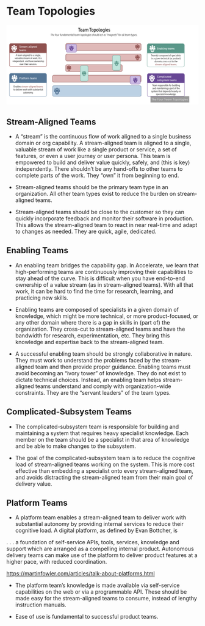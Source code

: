 # Team Topologies

![Team Topologies](/images/TEAMTOPOLOGIES.png)

## Stream-Aligned Teams

- A “stream” is the continuous flow of work aligned to a single business domain or org capability. A stream-aligned team is aligned to a single, valuable stream of work like a single product or service, a set of features, or even a user journey or user persona. This team is empowered to build and deliver value quickly, safely, and (this is key) independently. There shouldn’t be any hand-offs to other teams to complete parts of the work. They “own” it from beginning to end.

- Stream-aligned teams should be the primary team type in an organization. All other team types exist to reduce the burden on stream-aligned teams.

- Stream-aligned teams should be close to the customer so they can quickly incorporate feedback and monitor their software in production. This allows the stream-aligned team to react in near real-time and adapt to changes as needed. They are quick, agile, dedicated.

## Enabling Teams

- An enabling team bridges the capability gap. In Accelerate, we learn that high-performing teams are continuously improving their capabilities to stay ahead of the curve. This is difficult when you have end-to-end ownership of a value stream (as in stream-aligned teams). With all that work, it can be hard to find the time for research, learning, and practicing new skills.

- Enabling teams are composed of specialists in a given domain of knowledge, which might be more technical, or more product-focused, or any other domain where there is a gap in skills in (part of) the organization. They cross-cut to stream-aligned teams and have the bandwidth for research, experimentation, etc. They bring this knowledge and expertise back to the stream-aligned team.

- A successful enabling team should be strongly collaborative in nature. They must work to understand the problems faced by the stream-aligned team and then provide proper guidance. Enabling teams must avoid becoming an “ivory tower” of knowledge. They do not exist to dictate technical choices. Instead, an enabling team helps stream-aligned teams understand and comply with organization-wide constraints. They are the “servant leaders” of the team types.

## Complicated-Subsystem Teams

- The complicated-subsystem team is responsible for building and maintaining a system that requires heavy specialist knowledge. Each member on the team should be a specialist in that area of knowledge and be able to make changes to the subsystem.

- The goal of the complicated-subsystem team is to reduce the cognitive load of stream-aligned teams working on the system. This is more cost effective than embedding a specialist onto every stream-aligned team, and avoids distracting the stream-aligned team from their main goal of delivery value.

## Platform Teams

- A platform team enables a stream-aligned team to deliver work with substantial autonomy by providing internal services to reduce their cognitive load. A digital platform, as defined by Evan Bottcher, is

. . . a foundation of self-service APIs, tools, services, knowledge and support which are arranged as a compelling internal product. Autonomous delivery teams can make use of the platform to deliver product features at a higher pace, with reduced coordination.

https://martinfowler.com/articles/talk-about-platforms.html
- The platform team’s knowledge is made available via self-service capabilities on the web or via a programmable API. These should be made easy for the stream-aligned teams to consume, instead of lengthy instruction manuals.

- Ease of use is fundamental to successful product teams.
